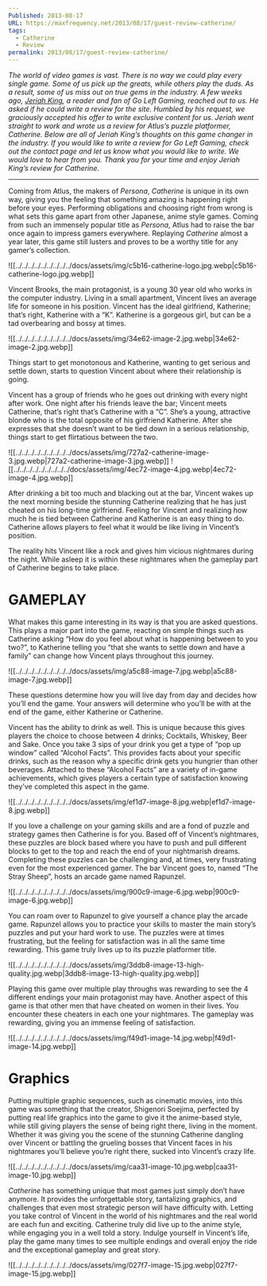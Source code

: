 ```yaml
---
Published: 2013-08-17
URL: https://maxfrequency.net/2013/08/17/guest-review-catherine/
tags:
  - Catherine
  - Review
permalink: 2013/08/17/guest-review-catherine/
---
```

*The world of video games is vast. There is no way we could play every single game. Some of us pick up the greats, while others play the duds. As a result, some of us miss out on true gems in the industry. A few weeks ago, [Jeriah King](https://twitter.com/KingJeriah), a reader and fan of Go Left Gaming, reached out to us. He asked if he could write a review for the site. Humbled by his request, we graciously accepted his offer to write exclusive content for us. Jeriah went straight to work and wrote us a review for Atlus’s puzzle platformer, Catherine. Below are all of Jeriah King’s thoughts on this game changer in the industry. If you would like to write a review for Go Left Gaming, check out the contact page and let us know what you would like to write. We would love to hear from you. Thank you for your time and enjoy Jeriah King’s review for Catherine.*

---
Coming from Atlus, the makers of *Persona*, *Catherine* is unique in its own way, giving you the feeling that something amazing is happening right before your eyes. Performing obligations and choosing right from wrong is what sets this game apart from other Japanese, anime style games. Coming from such an immensely popular title as *Persona*, Atlus had to raise the bar once again to impress gamers everywhere. Replaying *Catherine* almost a year later, this game still lusters and proves to be a worthy title for any gamer’s collection.

![[../../../../../../../../../docs/assets/img/c5b16-catherine-logo.jpg.webp|c5b16-catherine-logo.jpg.webp]]

Vincent Brooks, the main protagonist, is a young 30 year old who works in the computer industry. Living in a small apartment, Vincent lives an average life for someone in his position. Vincent has the ideal girlfriend, Katherine; that’s right, Katherine with a “K”. Katherine is a gorgeous girl, but can be a tad overbearing and bossy at times.

![[../../../../../../../../../docs/assets/img/34e62-image-2.jpg.webp|34e62-image-2.jpg.webp]]

Things start to get monotonous and Katherine, wanting to get serious and settle down, starts to question Vincent about where their relationship is going.

Vincent has a group of friends who he goes out drinking with every night after work.  One night after his friends leave the bar; Vincent meets Catherine, that’s right that’s Catherine with a “C”.  She’s a young, attractive blonde who is the total opposite of his girlfriend Katherine. After she expresses that she doesn’t want to be tied down in a serious relationship, things start to get flirtatious between the two.

![[../../../../../../../../../docs/assets/img/727a2-catherine-image-3.jpg.webp|727a2-catherine-image-3.jpg.webp]]
![[../../../../../../../../../docs/assets/img/4ec72-image-4.jpg.webp|4ec72-image-4.jpg.webp]]

After drinking a bit too much and blacking out at the bar, Vincent wakes up the next morning beside the stunning Catherine realizing that he has just cheated on his long-time girlfriend. Feeling for Vincent and realizing how much he is tied between Catherine and Katherine is an easy thing to do. Catherine allows players to feel what it would be like living in Vincent’s position.

The reality hits Vincent like a rock and gives him vicious nightmares during the night. While asleep it is within these nightmares when the gameplay part of Catherine begins to take place.

# GAMEPLAY

What makes this game interesting in its way is that you are asked questions. This plays a major part into the game, reacting on simple things such as Catherine asking “How do you feel about what is happening between to you two?”, to Katherine telling you “that she wants to settle down and have a family” can change how Vincent plays throughout this journey.

![[../../../../../../../../../docs/assets/img/a5c88-image-7.jpg.webp|a5c88-image-7.jpg.webp]]

These questions determine how you will live day from day and decides how you’ll end the game. Your answers will determine who you’ll be with at the end of the game, either Katherine or Catherine.

Vincent has the ability to drink as well. This is unique because this gives players the choice to choose between 4 drinks; Cocktails, Whiskey, Beer and Sake. Once you take 3 sips of your drink you get a type of “pop up window” called “Alcohol Facts”. This provides facts about your specific drinks, such as the reason why a specific drink gets you hungrier than other beverages. Attached to these “Alcohol Facts” are a variety of in-game achievements, which gives players a certain type of satisfaction knowing they’ve completed this aspect in the game.

![[../../../../../../../../../docs/assets/img/ef1d7-image-8.jpg.webp|ef1d7-image-8.jpg.webp]]

If you love a challenge on your gaming skills and are a fond of puzzle and strategy games then Catherine is for you. Based off of Vincent’s nightmares, these puzzles are block based where you have to push and pull different blocks to get to the top and reach the end of your nightmarish dreams. Completing these puzzles can be challenging and, at times, very frustrating even for the most experienced gamer. The bar Vincent goes to, named “The Stray Sheep”, hosts an arcade game named Rapunzel.

![[../../../../../../../../../docs/assets/img/900c9-image-6.jpg.webp|900c9-image-6.jpg.webp]]

You can roam over to Rapunzel to give yourself a chance play the arcade game. Rapunzel allows you to practice your skills to master the main story’s puzzles and put your hard work to use. The puzzles were at times frustrating, but the feeling for satisfaction was in all the same time rewarding. This game truly lives up to its puzzle platformer title.

![[../../../../../../../../../docs/assets/img/3ddb8-image-13-high-quality.jpg.webp|3ddb8-image-13-high-quality.jpg.webp]]

Playing this game over multiple play throughs was rewarding to see the 4 different endings your main protagonist may have. Another aspect of this game is that other men that have cheated on women in their lives. You encounter these cheaters in each one your nightmares. The gameplay was rewarding, giving you an immense feeling of satisfaction.

![[../../../../../../../../../docs/assets/img/f49d1-image-14.jpg.webp|f49d1-image-14.jpg.webp]]

# Graphics

Putting multiple graphic sequences, such as cinematic movies, into this game was something that the creator, Shigenori Soejima, perfected by putting real life graphics into the game to give it the anime-based style, while still giving players the sense of being right there, living in the moment. Whether it was giving you the scene of the stunning Catherine dangling over Vincent or battling the grueling bosses that Vincent faces in his nightmares you’ll believe you’re right there, sucked into Vincent’s crazy life.

![[../../../../../../../../../docs/assets/img/caa31-image-10.jpg.webp|caa31-image-10.jpg.webp]]

*Catherine* has something unique that most games just simply don’t have anymore. It provides the unforgettable story, tantalizing graphics, and challenges that even most strategic person will have difficulty with. Letting you take control of Vincent in the world of his nightmares and the real world are each fun and exciting. Catherine truly did live up to the anime style, while engaging you in a well told a story. Indulge yourself in Vincent’s life, play the game many times to see multiple endings and overall enjoy the ride and the exceptional gameplay and great story.

![[../../../../../../../../../docs/assets/img/027f7-image-15.jpg.webp|027f7-image-15.jpg.webp]]


